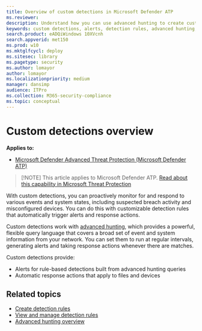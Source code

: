 ```yaml
---
title: Overview of custom detections in Microsoft Defender ATP
ms.reviewer: 
description: Understand how you can use advanced hunting to create custom detections and generate alerts
keywords: custom detections, alerts, detection rules, advanced hunting, hunt, query, response actions, interval, mdatp, microsoft defender atp
search.product: eADQiWindows 10XVcnh
search.appverid: met150
ms.prod: w10
ms.mktglfcycl: deploy
ms.sitesec: library
ms.pagetype: security
ms.author: lomayor
author: lomayor
ms.localizationpriority: medium
manager: dansimp
audience: ITPro
ms.collection: M365-security-compliance 
ms.topic: conceptual
---
```


# Custom detections overview
**Applies to:**
- [Microsoft Defender Advanced Threat Protection (Microsoft Defender ATP)](https://go.microsoft.com/fwlink/p/?linkid=2069559)

>[!NOTE] This article applies to Microsoft Defender ATP. [Read about this capability in Microsoft Threat Protection](https://docs.microsoft.com/microsoft-365/security/mtp/custom-detections-overview)

With custom detections, you can proactively monitor for and respond to various events and system states, including suspected breach activity and misconfigured devices. You can do this with customizable detection rules that automatically trigger alerts and response actions.

Custom detections work with [advanced hunting](advanced-hunting-overview.md), which provides a powerful, flexible query language that covers a broad set of event and system information from your network. You can set them to run at regular intervals, generating alerts and taking response actions whenever there are matches.

Custom detections provide:
- Alerts for rule-based detections built from advanced hunting queries
- Automatic response actions that apply to files and devices

## Related topics
- [Create detection rules](custom-detection-rules.md)
- [View and manage detection rules](custom-detections-manage.md)
- [Advanced hunting overview](advanced-hunting-overview.md)